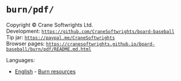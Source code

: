 # `burn/pdf/`

Copyright © Crane Softwrights Ltd.  
Development: [`https://github.com/CraneSoftwrights/board-baseball`](https://github.com/CraneSoftwrights/board-baseball)  
Tip jar: [`https://paypal.me/CraneSoftwrights`](https://paypal.me/CraneSoftwrights)  
Browser pages: [`https://cranesoftwrights.github.io/board-baseball/burn/pdf/README.md.html`](https://cranesoftwrights.github.io/board-baseball/burn/pdf/README.md.html)  

Languages:

- [English](../en/burn.md) - [Burn resources](../en/burn.md)
